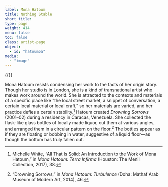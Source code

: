 ```yaml
---
label: Mona Hatoum
title: Nothing Stable
short_title:
type: page
weight: 414
menu: false
toc: false
class: artist-page
object:
  - id: "hatoum5a"
media:
  - "image"
---
```

{{<q-figure id="hatoum5a">}}

Mona Hatoum resists condensing her work to the facts of her origin story. Though her studio is in London, she is a kind of transnational artist who makes work around the world. She is attracted to the contexts and materials of a specific place like “the local street market, a snippet of conversation, a certain local material or local craft,” so her materials are varied, and her practice defies a certain stability.[^1] Hatoum created *Drowning Sorrows* (2001–02) during a residency in Caracas, Venezuela. She collected the flask-like glass bottles of locally made liquor, cut them at various angles, and arranged them in a circular pattern on the floor.[^2] The bottles appear as if they are floating or bobbing in water, suggestive of a liquid floor—as though the bottom has truly fallen out.

[^1]: Michelle White, “All That Is Solid: An Introduction to the Work of Mona Hatoum,” in *Mona Hatoum: Terra Infirma* (Houston: The Menil Collection, 2017), 38.

[^2]: “Drowning Sorrows,” in *Mona Hatoum: Turbulence* (Doha: Mathaf Arab Museum of Modern Art, 2014), 46.
